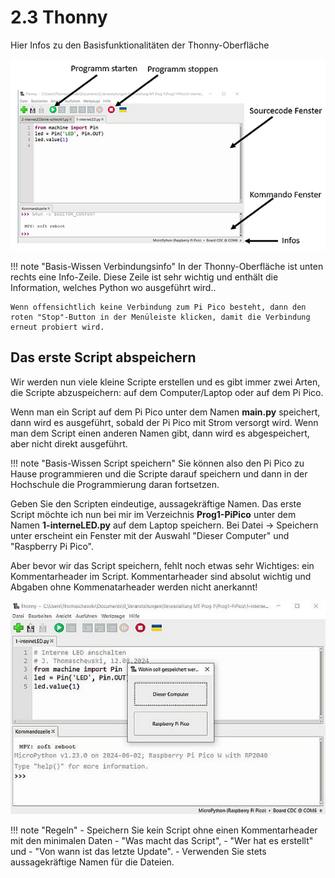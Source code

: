 # 2.3 Thonny

Hier Infos zu den Basisfunktionalitäten der Thonny-Oberfläche

![Thonny Einrichten](../media/Thonny12a.PNG)

!!! note "Basis-Wissen Verbindungsinfo"
    In der Thonny-Oberfläche ist unten rechts eine Info-Zeile. Diese Zeile ist sehr wichtig und enthält die Information, welches Python wo ausgeführt wird.. 

    Wenn offensichtlich keine Verbindung zum Pi Pico besteht, dann den roten "Stop"-Button in der Menüleiste klicken, damit die Verbindung erneut probiert wird. 


## Das erste Script abspeichern

Wir werden nun viele kleine Scripte erstellen und es gibt immer zwei Arten, die Scripte abzuspeichern: auf dem Computer/Laptop oder auf dem Pi Pico. 

Wenn man ein Script auf dem Pi Pico unter dem Namen **main.py** speichert, dann wird es ausgeführt, sobald der Pi Pico mit Strom versorgt wird. Wenn man dem Script einen anderen Namen gibt, dann wird es abgespeichert, aber nicht direkt ausgeführt.

!!! note "Basis-Wissen Script speichern"
    Sie können also den Pi Pico zu Hause programmieren und die Scripte darauf speichern und dann in der Hochschule die Programmierung daran fortsetzen.

Geben Sie den Scripten eindeutige, aussagekräftige Namen. Das erste Script möchte ich nun bei mir im Verzeichnis **Prog1-PiPico** unter dem Namen **1-interneLED.py** auf dem Laptop speichern. Bei Datei -> Speichern unter erscheint ein Fenster mit der Auswahl "Dieser Computer" und "Raspberry Pi Pico".

Aber bevor wir das Script speichern, fehlt noch etwas sehr Wichtiges: ein Kommentarheader im Script.
Kommentarheader sind absolut wichtig und Abgaben ohne Kommenatarheader werden nicht anerkannt!

![Speichern](../media/Speichern.jpg)

!!! note "Regeln"
    - Speichern Sie kein Script ohne einen Kommentarheader mit den minimalen Daten 
        - "Was macht das Script", 
        - "Wer hat es erstellt" und 
        - "Von wann ist das letzte Update".
    - Verwenden Sie stets aussagekräftige Namen für die Dateien.


